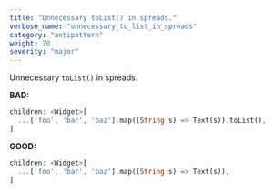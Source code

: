 ```yaml
---
title: "Unnecessary toList() in spreads."
verbose_name: "unnecessary_to_list_in_spreads"
category: "antipattern"
weight: 70
severity: "major"
---
```

Unnecessary `toList()` in spreads.

**BAD:**
```dart
children: <Widget>[
  ...['foo', 'bar', 'baz'].map((String s) => Text(s)).toList(),
]
```

**GOOD:**
```dart
children: <Widget>[
  ...['foo', 'bar', 'baz'].map((String s) => Text(s)),
]
```
